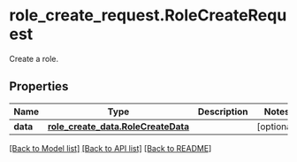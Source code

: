 # role_create_request.RoleCreateRequest

Create a role.
## Properties
Name | Type | Description | Notes
------------ | ------------- | ------------- | -------------
**data** | [**role_create_data.RoleCreateData**](RoleCreateData.md) |  | [optional] 

[[Back to Model list]](README.md#documentation-for-models) [[Back to API list]](README.md#documentation-for-api-endpoints) [[Back to README]](README.md)


